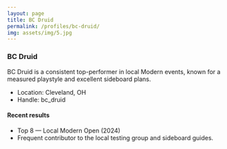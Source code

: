 ```yaml
---
layout: page
title: BC Druid
permalink: /profiles/bc-druid/
img: assets/img/5.jpg
---
```


### BC Druid

<div class="profile">

BC Druid is a consistent top-performer in local Modern events, known for a measured playstyle and excellent sideboard plans.

- Location: Cleveland, OH
- Handle: bc_druid

#### Recent results

- Top 8 — Local Modern Open (2024)
- Frequent contributor to the local testing group and sideboard guides.

</div>
